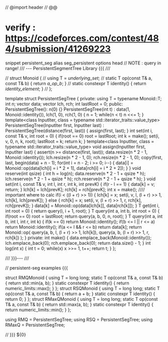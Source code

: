 // @import header
// @@
# verify : https://codeforces.com/contest/484/submission/41269223
snippet     persistent_seg
alias       seg_persistent
options     head
  // NOTE : query in range!
  /// --- PersistentSegmentTree Library {{{ ///
  
  // struct Monoid {
  //   using T = _underlying_set_;
  //   static T op(const T& a, const T& b) { return _a_op_b_; }
  //   static constexpr T identity() { return _identity_element_; }
  // };
  
  template<class Monoid>
  struct PersistentSegTree {
  private:
    using T = typename Monoid::T;
    int n;
    vector<T> data;
    vector<int> lch, rch;
    int lastRoot = 0;
  public:
    PersistentSegTree(): n(0) {}
    PersistentSegTree(int t)
      : data(1, Monoid::identity()), lch(1, 0), rch(1, 0) {
        n = 1;
        while(n < t) n <<= 1;
      }
    template<class InputIter, class = typename std::iterator_traits<InputIter>::value_type>
    PersistentSegTree(InputIter first, InputIter last)
    : PersistentSegTree(distance(first, last)) {
      assign(first, last);
    }
    int set(int i, const T& v, int root = 0) {
      if(root == 0) root = lastRoot;
      int k = make();
      set(i, v, 0, n, k, root);
      lastRoot = k;
      return k;
    }
    template<class InputIter, class = typename std::iterator_traits<InputIter>::value_type>
    void assign(InputIter first, InputIter last) {
      assert(n >= distance(first, last));
      data.resize(n * 2 - 1, Monoid::identity());
      lch.resize(n * 2 - 1, 0);
      rch.resize(n * 2 - 1, 0);
      copy(first, last, begin(data) + n - 1);
      for(int i = n - 2; i >= 0; i--) {
        data[i] = Monoid::op(data[lch[i] = i * 2 + 1], data[rch[i] = i * 2 + 2]);
      }
    }
    void reserve(int qsize) {
      int h = log(n);
      data.reserve(n * 2 - 1 + qsize * h);
      lch.reserve(n * 2 - 1 + qsize * h);
      rch.reserve(n * 2 - 1 + qsize * h);
    }
    void set(int i, const T& v, int l, int r, int k, int prevK) {
      if(r - l == 1) {
        data[k] = v;
        return;
      }
      lch[k] = lch[prevK];
      rch[k] = rch[prevK];
      int x = make(); //// important where to calc
      if(i < ((l + r) >> 1)) {
        lch[k] = x;
        set(i, v, l, (l + r) >> 1, lch[k], lch[prevK]);
      } else {
        rch[k] = x;
        set(i, v, (l + r) >> 1, r, rch[k], rch[prevK]);
      }
      data[k] = Monoid::op(data[lch[k]], data[rch[k]]);
    }
    T get(int i, int root = 0) { return query(i, i + 1, root); }
    T query(int a, int b, int root = 0) {
      if(root == 0) root = lastRoot;
      return query(a, b, 0, n, root);
    }
    T query(int a, int b, int l, int r, int k) {
      if(k == 0) return Monoid::identity();
      if(b <= l || r <= a) return Monoid::identity();
      if(a <= l && r <= b) return data[k];
      return Monoid::op(
          query(a, b, l, (l + r) >> 1, lch[k]),
          query(a, b, (l + r) >> 1, r, rch[k])
          );
    }
  private:
    int make() {
      data.emplace_back(Monoid::identity());
      lch.emplace_back(0);
      rch.emplace_back(0);
      return data.size() - 1;
    }
    int log(int x) {
      int t = 0;
      while(x) x >>= 1, t++;
      return t;
    }
  };
  
  /// }}}--- ///
  
  // persistent-seg examples {{{
  
  struct RMQMonoid {
    using T = long long;
    static T op(const T& a, const T& b) { return std::min(a, b); }
    static constexpr T identity() { return numeric_limits<T>::max(); }
  };
  struct RSQMonoid {
    using T = long long;
    static T op(const T& a, const T& b) { return a + b; }
    static constexpr T identity() { return 0; }
  };
  struct RMaxQMonoid {
    using T = long long;
    static T op(const T& a, const T& b) { return std::max(a, b); }
    static constexpr T identity() { return numeric_limits<T>::min(); }
  };
  
  using RMQ = PersistentSegTree<RMQMonoid>;
  using RSQ = PersistentSegTree<RSQMonoid>;
  using RMaxQ = PersistentSegTree<RMaxQMonoid>;
  
  // }}}
  ${0}

